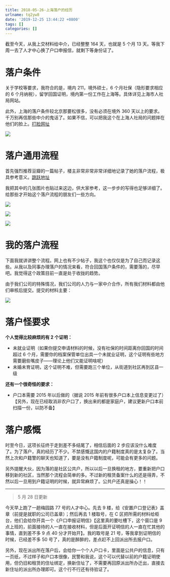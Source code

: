 ```yaml
---
title: 2018-05-26-上海落户的经历
urlname: tq2yw8
date: '2019-12-25 13:44:22 +0800'
tags: []
categories: []
---
```

截至今天，从我上交材料给中介，已经整整 164 天，也就是 5 个月 13 天。等我下周一去了人才中心换了户口申报信，就剩下等身份证了。

# 落户条件

关于学校等要求，我符合的是，境内 211，境外硕士，6 个月社保（隐形要求相应的 6 个月纳税），留学回国证明，境内第一份工作在上海等。具体详见上海市人社局网站。

此外，上海的落户条件较北京那要松很多，没有必须在境外 360 天以上的要求。千万别再信那些中介的鬼话了。如果不信，可以把我这个在上海人社局的问题摔在他们的脸上。[打脸网址](http://bxpy.12333sh.gov.cn/hdpy/Main/BackQuery.aspx?Code=5406870044)

![](https://kentsx-github-1256168505.cos.ap-shanghai.myqcloud.com/2018-05-26-%E4%B8%8A%E6%B5%B7%E8%90%BD%E6%88%B7%E7%9A%84%E7%BB%8F%E5%8E%861.png#alt=%E6%88%AA%E5%9B%BE)

# 落户通用流程

首先强烈推荐豆瓣的一篇帖子，楼主非常非常非常详细地记录了她的落户流程，极具参考意义。[跳跃地址](https://www.douban.com/note/573704969/)

我把其中的几张图片也贴过来这边，供大家参考，这一步步的写得也足够详细了。给那些才开始这个落户流程的朋友们一些方向。



![](https://img3.doubanio.com/view/note/large/public/p39007192.jpg#align=left&display=inline&height=579&originHeight=579&originWidth=600&status=done&style=none&width=600)

![](https://img3.doubanio.com/view/note/large/public/p39007193.jpg#align=left&display=inline&height=648&originHeight=648&originWidth=600&status=done&style=none&width=600)

![](https://img3.doubanio.com/view/note/large/public/p39007194.jpg#align=left&display=inline&height=381&originHeight=381&originWidth=600&status=done&style=none&width=600)


# 我的落户流程

下面我就讲讲整个流程。网上也有不少帖子，我这个也仅仅是为了自己而记录这些。从我以及同事办理落户的情况来看，符合回国落户条件的，需要落的，尽早吧。我觉得这个政策目前一直是处于收拢的趋势。

由于我们公司的特殊情况，我们公司的人力与一家中介合作，所有我们材料都由他们审核后提交。提交的材料主要：

![](https://kentsx-github-1256168505.cos.ap-shanghai.myqcloud.com/2018-05-26-%E4%B8%8A%E6%B5%B7%E8%90%BD%E6%88%B7%E7%9A%84%E7%BB%8F%E5%8E%862.png#alt=%E8%90%BD%E6%88%B7%E6%9D%90%E6%96%99)

# 落户怪要求

**个人觉得比较麻烦的有 2 个证明：**

- 未就业证明（如果你提交申请材料的时候，没有社保的时间距离你回国的时间超过 6 个月，需要你的档案保管单位出具一个未就业证明，这个证明有些地方需要磨些嘴皮子——理论上他们又能证明啥呢）
- 未婚未育证明，这个证明不难，但需要跑三个单位，从街道到社区再到区县一级

**还有一个很奇怪的要求：**

- 户口本需要 2015 年以后做的（据说 2015 年前有很多户口本上信息变更过了）【另外，现在已经取消非农户口了，换出来的都是家庭户，建议更新户口本前扫描一份，以防不备】

# 落户感慨

时至今日，这项长征终于走到差不多结尾了，相信后面的 2 步应该没什么难度了。为了落户，真的经历了不少。不禁感慨这国内的户籍制度真的是太复杂了。当然上次和户籍警的聊天也知道了，要是没有户籍制度呢，可能会有更多的问题。

另外提醒大伙，因为落的是社区公共户，所以以后一旦换租的地方，要重新把户口移到新的社区，当然那个流程会简单的多。不过新的租赁备案什么的还是得弄，不然以后一旦用到户籍证明的时候，就异常麻烦了。公共户还真是操心！！

---

> 5 月 28 日更新

今天早上跑了一趟梅园路 77 号的人才中心。先去 9 楼，给《安置户口登记表》盖章（前提是就职的公司已盖章）；然后再去 1 楼取号，在 C 区把所需的材料给柜台，他们会给你开具一个《户口申报证明信》【这里真的要吐槽下，这个窗口是 9 点上班的，前面接待的人一直在接收材料，但是后面开证明信的人一直在忙其他的事情，直到差不多 9 点 40 分才开始开】。我的取号是 21 号，等我拿到证明信的时候，已经差不多 50 号了，真的是醉醉的，差点赶不上回派出所去报户口。

另外，现在派出所在落户后，会给你一个个人户口卡，里面是公共户的信息，只有一页纸，不过样子和户口本很像，民警和我说，这个可以代替以前的户籍证明使用，但仍旧和租赁的住址绑定，换新住址了，不需要再回原派出所办迁出，直接去新住址的派出所办理即可。这个行不行还有待验证了。
